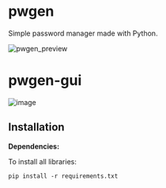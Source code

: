 # pwgen

Simple password manager made with Python.

![pwgen_preview](https://user-images.githubusercontent.com/95989314/195059472-8400ef64-ad23-4fed-b4a0-70aea526823f.gif)

# pwgen-gui
![image](https://github.com/rauland/pwgen/assets/30706122/b11c524d-c8f7-47f4-814c-47f891d56deb)


## Installation

**Dependencies:**

To install all libraries:
```
pip install -r requirements.txt
```
